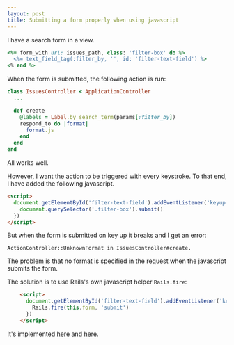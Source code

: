 ```yaml
---
layout: post
title: Submitting a form properly when using javascript
---
```


I have a search form in a view.

```ruby
<%= form_with url: issues_path, class: 'filter-box' do %>
  <%= text_field_tag(:filter_by, '', id: 'filter-text-field') %>
<% end %>
```

When the form is submitted, the following action is run:

```ruby
class IssuesController < ApplicationController
  ...

  def create
    @labels = Label.by_search_term(params[:filter_by])
    respond_to do |format|
      format.js
    end
  end
end
```

All works well.

However, I want the action to be triggered with every keystroke. To that end, I have added the following javascript.

```html
<script>
  document.getElementById('filter-text-field').addEventListener('keyup', function(){
    document.querySelector('.filter-box').submit()
  })
</script>
```

But when the form is submitted on key up it breaks and I get an error:
```
ActionController::UnknownFormat in IssuesController#create.
```

The problem is that no format is specified in the request when the javascript submits the form.

The solution is to use Rails's own javascript helper `Rails.fire`:

```html
    <script>
      document.getElementById('filter-text-field').addEventListener('keyup', function(){
        Rails.fire(this.form, 'submit')
      })
    </script>
```

It's implemented [here](https://github.com/rails/rails/blob/master/actionview/app/assets/javascrpts/rails-ujs/start.coffee) and [here](https://github.com/rails/rails/blob/master/actionview/app/assets/javascripts/rails-ujs/utils/event.coffee).

